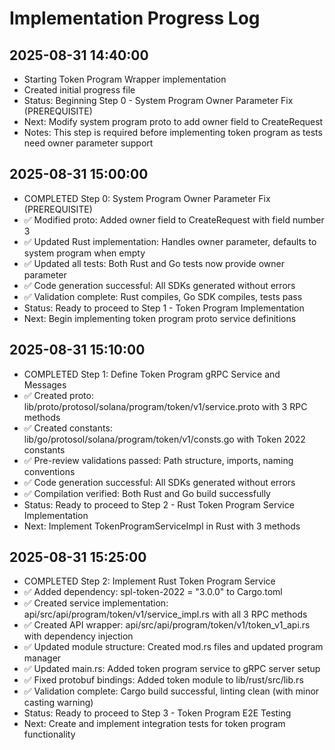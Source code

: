 # Implementation Progress Log

## 2025-08-31 14:40:00
- Starting Token Program Wrapper implementation
- Created initial progress file
- Status: Beginning Step 0 - System Program Owner Parameter Fix (PREREQUISITE)
- Next: Modify system program proto to add owner field to CreateRequest
- Notes: This step is required before implementing token program as tests need owner parameter support

## 2025-08-31 15:00:00
- COMPLETED Step 0: System Program Owner Parameter Fix (PREREQUISITE)
- ✅ Modified proto: Added owner field to CreateRequest with field number 3
- ✅ Updated Rust implementation: Handles owner parameter, defaults to system program when empty
- ✅ Updated all tests: Both Rust and Go tests now provide owner parameter
- ✅ Code generation successful: All SDKs generated without errors  
- ✅ Validation complete: Rust compiles, Go SDK compiles, tests pass
- Status: Ready to proceed to Step 1 - Token Program Implementation
- Next: Begin implementing token program proto service definitions

## 2025-08-31 15:10:00
- COMPLETED Step 1: Define Token Program gRPC Service and Messages
- ✅ Created proto: lib/proto/protosol/solana/program/token/v1/service.proto with 3 RPC methods
- ✅ Created constants: lib/go/protosol/solana/program/token/v1/consts.go with Token 2022 constants
- ✅ Pre-review validations passed: Path structure, imports, naming conventions
- ✅ Code generation successful: All SDKs generated without errors
- ✅ Compilation verified: Both Rust and Go build successfully
- Status: Ready to proceed to Step 2 - Rust Token Program Service Implementation  
- Next: Implement TokenProgramServiceImpl in Rust with 3 methods

## 2025-08-31 15:25:00
- COMPLETED Step 2: Implement Rust Token Program Service
- ✅ Added dependency: spl-token-2022 = "3.0.0" to Cargo.toml
- ✅ Created service implementation: api/src/api/program/token/v1/service_impl.rs with all 3 RPC methods
- ✅ Created API wrapper: api/src/api/program/token/v1/token_v1_api.rs with dependency injection
- ✅ Updated module structure: Created mod.rs files and updated program manager
- ✅ Updated main.rs: Added token program service to gRPC server setup
- ✅ Fixed protobuf bindings: Added token module to lib/rust/src/lib.rs
- ✅ Validation complete: Cargo build successful, linting clean (with minor casting warning)
- Status: Ready to proceed to Step 3 - Token Program E2E Testing
- Next: Create and implement integration tests for token program functionality